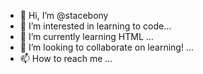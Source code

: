 - 👋 Hi, I’m @stacebony
- 👀 I’m interested in learning to code...
- 🌱 I’m currently learning HTML ...
- 💞️ I’m looking to collaborate on learning! ...
- 📫 How to reach me ...

<!---
stacebony/stacebony is a ✨ special repository because its `README.md` (this file) appears on your GitHub profile.
You can click the Preview link to take a look at your changes.
--->

